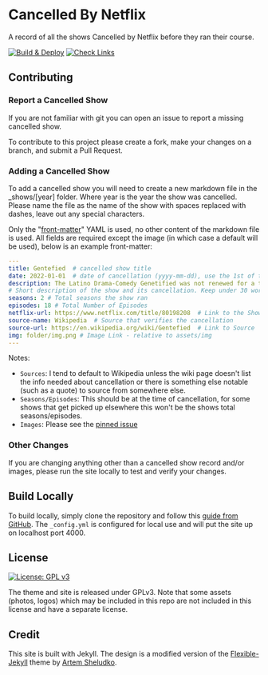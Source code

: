# Cancelled By Netflix

A record of all the shows Cancelled by Netflix before they ran their course.

[![Build & Deploy](https://github.com/jtmullen/cancelledbynetflix/actions/workflows/deploy.yml/badge.svg)](https://github.com/jtmullen/cancelledbynetflix/actions/workflows/deploy.yml) [![Check Links](https://github.com/jtmullen/cancelledbynetflix/actions/workflows/check-links.yml/badge.svg?branch=gh-pages&event=schedule)](https://github.com/jtmullen/cancelledbynetflix/actions/workflows/check-links.yml)

## Contributing

### Report a Cancelled Show

If you are not familiar with git you can open an issue to report a missing cancelled show. 

To contribute to this project please create a fork, make your changes on a branch, and submit a Pull Request.

### Adding a Cancelled Show

To add a cancelled show you will need to create a new markdown file in the _shows/[year] folder. Where year is the year the show was cancelled. Please name the file as the name of the show with spaces replaced with dashes, leave out any special characters.

Only the "[front-matter](https://jekyllrb.com/docs/front-matter/)" YAML is used, no other content of the markdown file is used. All fields are required except the image (in which case a default will be used), below is an example front-matter:

```yml
---
title: Gentefied  # cancelled show title
date: 2022-01-01  # date of cancellation (yyyy-mm-dd), use the 1st of the month when only month is known
description: The Latino Drama-Comedy Genetified was not renewed for a third season. 
# Short description of the show and its cancellation. Keep under 30 words
seasons: 2 # Total seasons the show ran
episodes: 18 # Total Number of Episodes
netflix-url: https://www.netflix.com/title/80198208  # Link to the Show On Netflix
source-name: Wikipedia  # Source that verifies the cancellation
source-url: https://en.wikipedia.org/wiki/Gentefied  # Link to Source
img: folder/img.png # Image Link - relative to assets/img
---
```

Notes: 
- `Sources`: I tend to default to Wikipedia unless the wiki page doesn't list the info needed about cancellation or there is something else notable (such as a quote) to source from somewhere else. 
- `Seasons/Episodes`: This should be at the time of cancellation, for some shows that get picked up elsewhere this won't be the shows total seasons/episodes.
- `Images`: Please see the [pinned issue](https://github.com/jtmullen/cancelledbynetflix/issues/9)

### Other Changes

If you are changing anything other than a cancelled show record and/or images, please run the site locally to test and verify your changes. 

## Build Locally

To build locally, simply clone the repository and follow this [guide from GitHub](https://docs.github.com/en/pages/setting-up-a-github-pages-site-with-jekyll/testing-your-github-pages-site-locally-with-jekyll). The `_config.yml` is configured for local use and will put the site up on localhost port 4000. 

## License
[![License: GPL v3](https://img.shields.io/badge/License-GPLv3-blue.svg)](https://github.com/jtmullen/cancelledbynetflix/blob/main/LICENSE)

The theme and site is released under GPLv3. Note that some assets (photos, logos) which may be included in this repo are not included in this license and have a separate license. 

## Credit

This site is built with Jekyll. The design is a modified version of the  [Flexible-Jekyll](https://github.com/artemsheludko/flexible-jekyll) theme by [Artem Sheludko](https://github.com/artemsheludko). 

